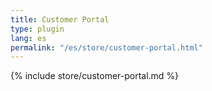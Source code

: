 ```yaml
---
title: Customer Portal
type: plugin
lang: es
permalink: "/es/store/customer-portal.html"
---
```


{% include store/customer-portal.md %}
